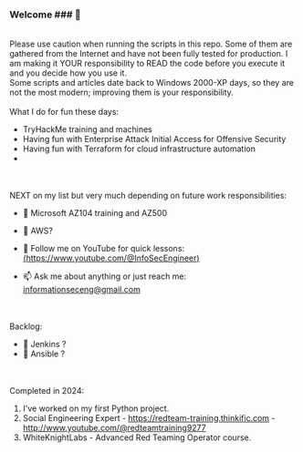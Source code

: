 ### Welcome ### 👋

<BR> Please use caution when running the scripts in this repo. Some of them are gathered from the Internet and have not been fully tested for production. I am making it YOUR responsibility to READ the code before you execute it and you decide how you use it.<BR> Some scripts and articles date back to Windows 2000-XP days, so they are not the most modern; improving them is your responsibility. 
<BR><BR>
What I do for fun these days:
- TryHackMe training and machines
- Having fun with Enterprise Attack Initial Access for Offensive Security<BR>
- Having fun with Terraform for cloud infrastructure automation<BR>
- 

<BR><BR>
NEXT on my list but very much depending on future work responsibilities:
- 🔭 Microsoft AZ104 training and AZ500
- 🌱 AWS?

- 💬 Follow me on YouTube for quick lessons:<BR>
[(https://www.youtube.com/@InfoSecEngineer)](https://www.youtube.com/@InfoSecEngineer)
- 📫 Ask me about anything or just reach me: informationseceng@gmail.com

<BR><BR>
Backlog:
- 👯 Jenkins ?
- 🤔 Ansible ?

<BR><BR>
Completed in 2024:
  1) I've worked on my first Python project.
  2) Social Engineering Expert - https://redteam-training.thinkific.com - http://www.youtube.com/@redteamtraining9277
  3) WhiteKnightLabs - Advanced Red Teaming Operator course.
